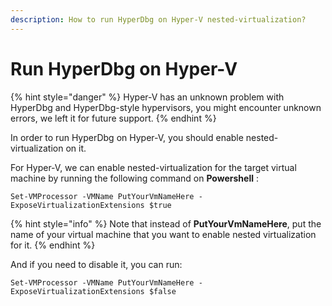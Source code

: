 ```yaml
---
description: How to run HyperDbg on Hyper-V nested-virtualization?
---
```


# Run HyperDbg on Hyper-V

{% hint style="danger" %}
Hyper-V has an unknown problem with HyperDbg and HyperDbg-style hypervisors, you might encounter unknown errors, we left it for future support.
{% endhint %}

In order to run HyperDbg on Hyper-V, you should enable nested-virtualization on it.

For Hyper-V, we can enable nested-virtualization for the target virtual machine by running the following command on **Powershell** :

```
Set-VMProcessor -VMName PutYourVmNameHere -ExposeVirtualizationExtensions $true
```

{% hint style="info" %}
Note that instead of **PutYourVmNameHere**, put the name of your virtual machine that you want to enable nested virtualization for it.
{% endhint %}

And if you need to disable it, you can run:

```text
Set-VMProcessor -VMName PutYourVmNameHere -ExposeVirtualizationExtensions $false
```

